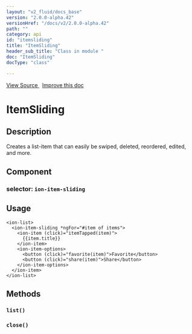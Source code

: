 ```yaml
---
layout: "v2_fluid/docs_base"
version: "2.0.0-alpha.42"
versionHref: "/docs/v2/2.0.0-alpha.42"
path: ""
category: api
id: "itemsliding"
title: "ItemSliding"
header_sub_title: "Class in module "
doc: "ItemSliding"
docType: "class"

---
```





<div class="improve-docs">
<a href='http://github.com/driftyco/ionic2/tree/master/ionic/components/item/item-sliding.ts#L2'>
View Source
</a>
&nbsp;
<a href='http://github.com/driftyco/ionic2/edit/master/ionic/components/item/item-sliding.ts#L2'>
Improve this doc
</a>
</div>





<h1 class="api-title">


ItemSliding






</h1>






<!-- description -->
<h2>Description</h2>

<p>Creates a list-item that can easily be swiped, deleted, reordered, edited, and more.</p>


<h2>Component</h2>
<h3>selector: <code>ion-item-sliding</code></h3>
<!-- @usage tag -->

<h2>Usage</h2>

<pre><code class="lang-html">&lt;ion-list&gt;
  &lt;ion-item-sliding *ngFor=&quot;#item of items&quot;&gt;
    &lt;ion-item (click)=&quot;itemTapped(item)&quot;&gt;
      {{item.title}}
    &lt;/ion-item&gt;
    &lt;ion-item-options&gt;
      &lt;button (click)=&quot;favorite(item)&quot;&gt;Favorite&lt;/button&gt;
      &lt;button (click)=&quot;share(item)&quot;&gt;Share&lt;/button&gt;
    &lt;/ion-item-options&gt;
  &lt;/ion-item&gt;
&lt;/ion-list&gt;
</code></pre>




<!-- @property tags -->


<!-- methods on the class -->

<h2>Methods</h2>

<div id="list"></div>

<h3>
<code>list()</code>
  

</h3>












<div id="close"></div>

<h3>
<code>close()</code>
  

</h3>










<!-- related link --><!-- end content block -->


<!-- end body block -->

